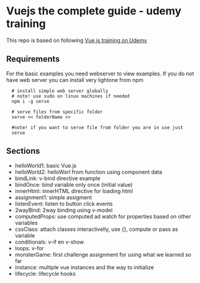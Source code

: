 # Vuejs the complete guide - udemy training

This repo is based on following  [Vue.js training on Udemy](https://www.udemy.com/vuejs-2-the-complete-guide/learn/v4/overview)


## Requirements

For the basic examples you need webserver to view examples. If you do not have web server you can install very lightone from npm

```
  # install simple web server globally 
  # note! use sudo on linux machines if needed
  npm i -g serve 

  # serve files from specific folder 
  serve << folderName >>

  #note! if you want to serve file from folder you are in use just 
  serve

```

## Sections

- helloWorld1: basic Vue.js
- helloWorld2: helloWorl from function using component data
- bindLink: v-bind directive example
- bindOnce: bind variable only once (initial value)
- innerHtml: innerHTML directive for loading html
- assignment1: simple assigment
- listenEvent: listen to button click events
- 2wayBind: 2way binding using v-model
- computedProps: use computed ad watch for properties based on other variables
- cssClass: attach classes interactivelly, use {}, compute or pass as variable
- conditionals: v-if en v-show
- loops: v-for
- monsterGame: first challenge assignment for using what we learned so far
- instance: multiple vue instances and the way to initialize
- lifecycle: lifecycle hooks
